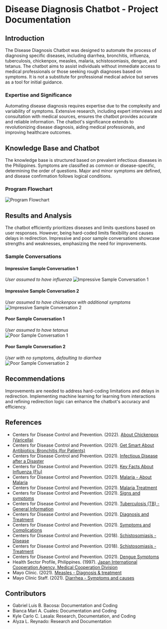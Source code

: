# Disease Diagnosis Chatbot - Project Documentation

## Introduction

The Disease Diagnosis Chatbot was designed to automate the process of diagnosing specific diseases, including diarrhea, bronchitis, influenza, tuberculosis, chickenpox, measles, malaria, schistosomiasis, dengue, and tetanus. The chatbot aims to assist individuals without immediate access to medical professionals or those seeking rough diagnoses based on symptoms. It is not a substitute for professional medical advice but serves as a tool for initial guidance.

### Expertise and Significance

Automating disease diagnosis requires expertise due to the complexity and variability of symptoms. Extensive research, including expert interviews and consultation with medical sources, ensures the chatbot provides accurate and reliable information. The chatbot's significance extends to revolutionizing disease diagnosis, aiding medical professionals, and improving healthcare outcomes.

## Knowledge Base and Chatbot

The knowledge base is structured based on prevalent infectious diseases in the Philippines. Symptoms are classified as common or disease-specific, determining the order of questions. Major and minor symptoms are defined, and disease confirmation follows logical conditions.

### Program Flowchart

![Program Flowchart](https://github.com/KyleCarlo/ChatBot/assets/90784458/f4e94590-af26-4fb3-93d8-51e88ea0dd4e)

## Results and Analysis

The chatbot efficiently prioritizes diseases and limits questions based on user responses. However, being hard-coded limits flexibility and causes delays in redirection. Impressive and poor sample conversations showcase strengths and weaknesses, emphasizing the need for improvements.

### Sample Conversations

#### Impressive Sample Conversation 1
*User assumed to have influenza*
![Impressive Sample Conversation 1](https://github.com/KyleCarlo/ChatBot/assets/90784458/5fa23ed3-2430-4bae-b550-b4bb7d371cfa)

#### Impressive Sample Conversation 2
*User assumed to have chickenpox with additional symptoms*<br>
![Impressive Sample Conversation 2](https://github.com/KyleCarlo/ChatBot/assets/90784458/b8bf43b3-216f-4d53-9a30-6d10b2be2a9c)


#### Poor Sample Conversation 1
*User assumed to have tetanus*<br>
![Poor Sample Conversation 1](https://github.com/KyleCarlo/ChatBot/assets/90784458/3ebae0aa-adfd-4cb2-93c2-90ef0980a7c9)


#### Poor Sample Conversation 2
*User with no symptoms, defaulting to diarrhea*<br>
![Poor Sample Conversation 2](https://github.com/KyleCarlo/ChatBot/assets/90784458/bc547cdf-890c-4d75-9ed1-dbddca437a81)


## Recommendations

Improvements are needed to address hard-coding limitations and delays in redirection. Implementing machine learning for learning from interactions and refining redirection logic can enhance the chatbot's accuracy and efficiency.

## References

- Centers for Disease Control and Prevention. (2022). [About Chickenpox (Varicella)](https://www.cdc.gov/chickenpox/about/index.html)
- Centers for Disease Control and Prevention. (2021). [Get Smart About Antibiotics: Bronchitis (for Patients)](https://www.cdc.gov/antibiotic-use/bronchitis.html)
- Centers for Disease Control and Prevention. (2021). [Infectious Disease after a Disaster](https://www.cdc.gov/disasters/disease/infectevac.html)
- Centers for Disease Control and Prevention. (2021). [Key Facts About Influenza (Flu)](https://www.cdc.gov/flu/about/keyfacts.htm)
- Centers for Disease Control and Prevention. (2021). [Malaria - About Malaria](https://www.cdc.gov/malaria/about/disease.html)
- Centers for Disease Control and Prevention. (2021). [Malaria Treatment](https://www.cdc.gov/malaria/diagnosis_treatment/treatment.html)
- Centers for Disease Control and Prevention. (2021). [Signs and symptoms](https://www.cdc.gov/measles/symptoms/signs-symptoms.html)
- Centers for Disease Control and Prevention. (2021). [Tuberculosis (TB) - General Information](https://www.cdc.gov/tb/publications/factsheets/general/tb.htm)
- Centers for Disease Control and Prevention. (2021). [Diagnosis and Treatment](https://www.cdc.gov/tetanus/about/diagnosis-treatment.html)
- Centers for Disease Control and Prevention. (2021). [Symptoms and Complications](https://www.cdc.gov/tetanus/about/symptoms-complications.html)
- Centers for Disease Control and Prevention. (2018). [Schistosomiasis - Disease](https://www.cdc.gov/parasites/schistosomiasis/disease.html)
- Centers for Disease Control and Prevention. (2018). [Schistosomiasis - Treatment](https://www.cdc.gov/parasites/schistosomiasis/treatment.html)
- Centers for Disease Control and Prevention. (2021). [Dengue Symptoms](https://www.cdc.gov/dengue/symptoms/index.html)
- Health Sector Profile, Philippines. (1997). [Japan International Cooperation Agency, Medical Cooperation Division](https://openjicareport.jica.go.jp/pdf/11479425.pdf)
- Mayo Clinic. (2021). [Measles - Diagnosis & treatment](https://www.mayoclinic.org/diseases-conditions/measles/diagnosis-treatment/drc-20374862)
- Mayo Clinic Staff. (2021). [Diarrhea - Symptoms and causes](https://www.mayoclinic.org/diseases-conditions/diarrhea/symptoms-causes/syc-20352241)


## Contributors

- Gabriel Luis B. Bacosa: Documentation and Coding
- Bianca Mari A. Cuales: Documentation and Coding
- Kyle Carlo C. Lasala: Research, Documentation, and Coding
- Alyza L. Reynado: Research and Documentation
